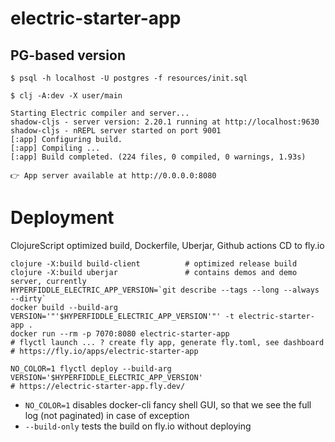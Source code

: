 # electric-starter-app

## PG-based version
```
$ psql -h localhost -U postgres -f resources/init.sql
```

```
$ clj -A:dev -X user/main

Starting Electric compiler and server...
shadow-cljs - server version: 2.20.1 running at http://localhost:9630
shadow-cljs - nREPL server started on port 9001
[:app] Configuring build.
[:app] Compiling ...
[:app] Build completed. (224 files, 0 compiled, 0 warnings, 1.93s)

👉 App server available at http://0.0.0.0:8080
```

# Deployment

ClojureScript optimized build, Dockerfile, Uberjar, Github actions CD to fly.io

```
clojure -X:build build-client          # optimized release build
clojure -X:build uberjar               # contains demos and demo server, currently
HYPERFIDDLE_ELECTRIC_APP_VERSION=`git describe --tags --long --always --dirty`
docker build --build-arg VERSION='"'$HYPERFIDDLE_ELECTRIC_APP_VERSION'"' -t electric-starter-app .
docker run --rm -p 7070:8080 electric-starter-app
# flyctl launch ... ? create fly app, generate fly.toml, see dashboard
# https://fly.io/apps/electric-starter-app

NO_COLOR=1 flyctl deploy --build-arg VERSION='$HYPERFIDDLE_ELECTRIC_APP_VERSION'
# https://electric-starter-app.fly.dev/
```

- `NO_COLOR=1` disables docker-cli fancy shell GUI, so that we see the full log (not paginated) in case of exception
- `--build-only` tests the build on fly.io without deploying
